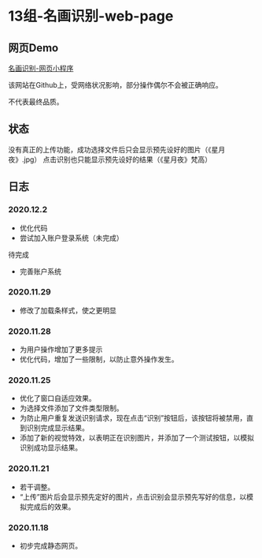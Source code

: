 # 13组-名画识别-web-page

## 网页Demo

[名画识别-网页小程序](https://lainzare.github.io/painting.github.io/)

该网站在Github上，受网络状况影响，部分操作偶尔不会被正确响应。

不代表最终品质。

## 状态

没有真正的上传功能，成功选择文件后只会显示预先设好的图片（《星月夜》.jpg） 点击识别也只能显示预先设好的结果（《星月夜》梵高）

## 日志

### 2020.12.2

- 优化代码
- 尝试加入账户登录系统（未完成）

待完成
- 完善账户系统

### 2020.11.29

- 修改了加载条样式，使之更明显

### 2020.11.28

- 为用户操作增加了更多提示
- 优化代码，增加了一些限制，以防止意外操作发生。

### 2020.11.25

- 优化了窗口自适应效果。
- 为选择文件添加了文件类型限制。
- 为防止用户重复发送识别请求，现在点击“识别”按钮后，该按钮将被禁用，直到识别完成显示结果。
- 添加了新的视觉特效，以表明正在识别图片，并添加了一个测试按钮，以模拟识别成功显示结果。

### 2020.11.21

- 若干调整。
- “上传”图片后会显示预先定好的图片，点击识别会显示预先写好的信息，以模拟完成后的效果。

### 2020.11.18

- 初步完成静态网页。
